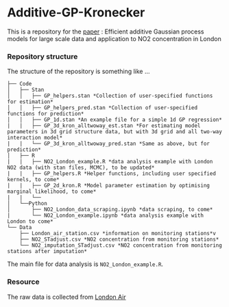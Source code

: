 # Additive-GP-Kronecker

This is a repository for the [paper](https://arxiv.org/abs/2305.07073) : Efficient additive Gaussian process models for large scale data and application to NO2 concentration in London

### Repository structure
The structure of the repository is something like ...

```
├── Code
│   ├── Stan
│   │   ├── GP_helpers.stan *Collection of user-specified functions for estimation*
│   │   ├── GP_helpers_pred.stan *Collection of user-specified functions for prediction*
│   │   ├── GP_1d.stan *An example file for a simple 1d GP regression*
|   |   ├── GP_3d_kron_alltwoway_est.stan *For estimating model parameters in 3d grid structure data, but with 3d grid and all two-way interaction model*
|   |   └── GP_3d_kron_alltwoway_pred.stan *Same as above, but for prediction*
│   ├── R
|   |   ├── NO2_London_example.R *data analysis example with London NO2 data (with stan files, MCMC), to be updated*
|   |   ├── GP_helpers.R *Helper functions, including user specified kernels, to come*
|   |   ├── GP_2d_kron.R *Model parameter estimation by optimising marginal likelihood, to come*
|   |   └──
│   └──Python
│       ├── NO2_London_data_scraping.ipynb *data scraping, to come*
|       └── NO2_London_example.ipynb *data analysis example with London to come*
└── Data
    ├── London_air_station.csv *information on monitoring stations*v
    ├── NO2_STadjust.csv *NO2 concentration from monitoring stations*
    └── NO2_imputation_STadjust.csv *NO2 concentration from monitoring stations after imputation*

```
The main file for data analysis is `NO2_London_example.R`. 

### Resource
The raw data is collected from [London Air](https://www.londonair.org.uk/)
